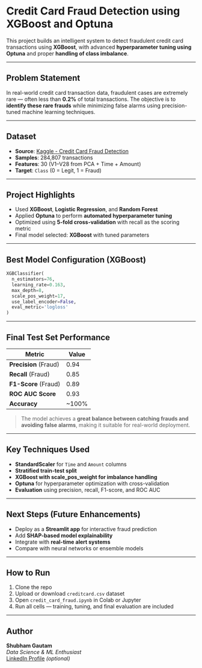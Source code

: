 
# Credit Card Fraud Detection using XGBoost and Optuna

This project builds an intelligent system to detect fraudulent credit card transactions using **XGBoost**, with advanced **hyperparameter tuning using Optuna** and proper **handling of class imbalance**.

---

## **Problem Statement**

In real-world credit card transaction data, fraudulent cases are extremely rare — often less than **0.2%** of total transactions. The objective is to **identify these rare frauds** while minimizing false alarms using precision-tuned machine learning techniques.

---

## **Dataset**

- **Source**: [Kaggle - Credit Card Fraud Detection](https://www.kaggle.com/datasets/mlg-ulb/creditcardfraud)
- **Samples**: 284,807 transactions
- **Features**: 30 (V1–V28 from PCA + Time + Amount)
- **Target**: `Class` (0 = Legit, 1 = Fraud)

---

## **Project Highlights**

- Used **XGBoost**, **Logistic Regression**, and **Random Forest**
- Applied **Optuna** to perform **automated hyperparameter tuning**
- Optimized using **5-fold cross-validation** with recall as the scoring metric
- Final model selected: **XGBoost** with tuned parameters

---

## **Best Model Configuration (XGBoost)**

```python
XGBClassifier(
  n_estimators=76,
  learning_rate=0.163,
  max_depth=8,
  scale_pos_weight=17,
  use_label_encoder=False,
  eval_metric='logloss'
)
```

---

## **Final Test Set Performance**

| Metric      | Value  |
|-------------|--------|
| **Precision** (Fraud) | 0.94   |
| **Recall** (Fraud)    | 0.85   |
| **F1-Score** (Fraud)  | 0.89   |
| **ROC AUC Score**     | 0.93   |
| **Accuracy**          | ~100%  |

> The model achieves a **great balance between catching frauds and avoiding false alarms**, making it suitable for real-world deployment.

---

## **Key Techniques Used**

- **StandardScaler** for `Time` and `Amount` columns
- **Stratified train-test split**
- **XGBoost with scale_pos_weight for imbalance handling**
- **Optuna** for hyperparameter optimization with cross-validation
- **Evaluation** using precision, recall, F1-score, and ROC AUC

---

## **Next Steps (Future Enhancements)**

- Deploy as a **Streamlit app** for interactive fraud prediction
- Add **SHAP-based model explainability**
- Integrate with **real-time alert systems**
- Compare with neural networks or ensemble models

---

## **How to Run**

1. Clone the repo
2. Upload or download `creditcard.csv` dataset
3. Open `credit_card_fraud.ipynb` in Colab or Jupyter
4. Run all cells — training, tuning, and final evaluation are included

---

## **Author**

**Shubham Gautam**  
_Data Science & ML Enthusiast_  
[LinkedIn Profile](#) *(optional)*
